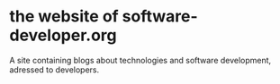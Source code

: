# the website of software-developer.org

A site containing blogs about technologies and software development, adressed to developers.

